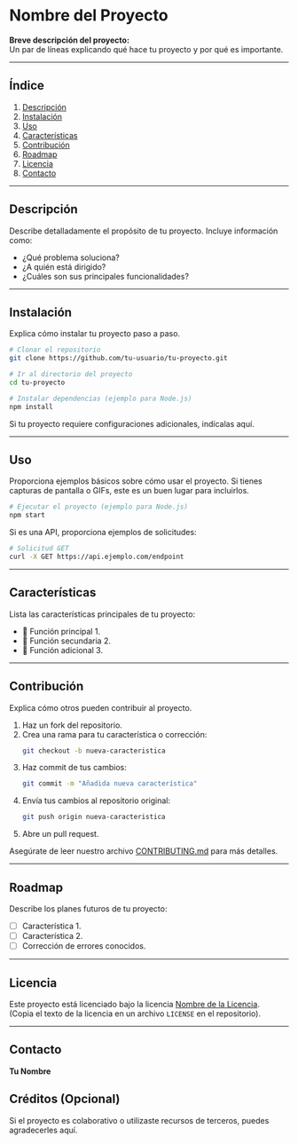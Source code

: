 # Nombre del Proyecto

**Breve descripción del proyecto:**  
Un par de líneas explicando qué hace tu proyecto y por qué es importante.

---

## Índice

1. [Descripción](#descripción)
2. [Instalación](#instalación)
3. [Uso](#uso)
4. [Características](#características)
5. [Contribución](#contribución)
6. [Roadmap](#roadmap)
7. [Licencia](#licencia)
8. [Contacto](#contacto)

---

## Descripción

Describe detalladamente el propósito de tu proyecto. Incluye información como: 

- ¿Qué problema soluciona?
- ¿A quién está dirigido?
- ¿Cuáles son sus principales funcionalidades?

---

## Instalación

Explica cómo instalar tu proyecto paso a paso.

```bash
# Clonar el repositorio
git clone https://github.com/tu-usuario/tu-proyecto.git

# Ir al directorio del proyecto
cd tu-proyecto

# Instalar dependencias (ejemplo para Node.js)
npm install
```

Si tu proyecto requiere configuraciones adicionales, indícalas aquí.

---

## Uso

Proporciona ejemplos básicos sobre cómo usar el proyecto. Si tienes capturas de pantalla o GIFs, este es un buen lugar para incluirlos.

```bash
# Ejecutar el proyecto (ejemplo para Node.js)
npm start
```

Si es una API, proporciona ejemplos de solicitudes:

```bash
# Solicitud GET
curl -X GET https://api.ejemplo.com/endpoint
```

---

## Características

Lista las características principales de tu proyecto:

- 🚀 Función principal 1.
- 🔧 Función secundaria 2.
- 🌟 Función adicional 3.

---

## Contribución

Explica cómo otros pueden contribuir al proyecto.

1. Haz un fork del repositorio.
2. Crea una rama para tu característica o corrección:
   ```bash
   git checkout -b nueva-caracteristica
   ```
3. Haz commit de tus cambios:
   ```bash
   git commit -m "Añadida nueva característica"
   ```
4. Envía tus cambios al repositorio original:
   ```bash
   git push origin nueva-caracteristica
   ```
5. Abre un pull request.

Asegúrate de leer nuestro archivo [CONTRIBUTING.md](CONTRIBUTING.md) para más detalles.

---

## Roadmap

Describe los planes futuros de tu proyecto:

- [ ] Característica 1.
- [ ] Característica 2.
- [ ] Corrección de errores conocidos.

---

## Licencia

Este proyecto está licenciado bajo la licencia [Nombre de la Licencia](LICENSE).  
(Copia el texto de la licencia en un archivo `LICENSE` en el repositorio).

---

## Contacto

**Tu Nombre**  
## Créditos (Opcional)

Si el proyecto es colaborativo o utilizaste recursos de terceros, puedes agradecerles aquí.
